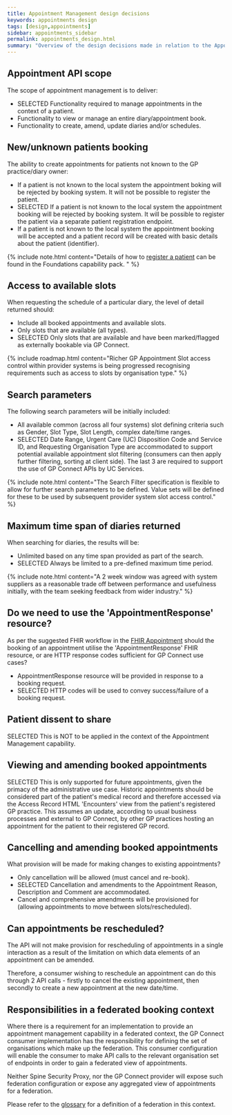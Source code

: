 ```yaml
---
title: Appointment Management design decisions
keywords: appointments design
tags: [design,appointments]
sidebar: appointments_sidebar
permalink: appointments_design.html
summary: "Overview of the design decisions made in relation to the Appointment Management capability pack."
---
```


## Appointment API scope ##

The scope of appointment management is to deliver:

- <span class="label label-success">SELECTED</span> Functionality required to manage appointments in the context of a patient.
- Functionality to view or manage an entire diary/appointment book.
- Functionality to create, amend, update diaries and/or schedules.

## New/unknown patients booking ##

The ability to create appointments for patients not known to the GP practice/diary owner:

- If a patient is not known to the local system the appointment boking will be rejected by booking system. It will not be possible to register the patient.
- <span class="label label-success">SELECTED</span> If a patient is not known to the local system the appointment booking will be rejected by booking system. It will be possible to register the patient via a separate patient registration endpoint.
- If a patient is not known to the local system the appointment booking will be accepted and a patient record will be created with basic details about the patient (identifier).

{% include note.html content="Details of how to [register a patient](foundations_use_case_register_a_patient.html) can be found in the Foundations capability pack. " %}

## Access to available slots ##

When requesting the schedule of a particular diary, the level of detail returned should:

- Include all booked appointments and available slots.
- Only slots that are available (all types).
- <span class="label label-success">SELECTED</span> Only slots that are available and have been marked/flagged as externally bookable via GP Connect.

{% include roadmap.html content="Richer GP Appointment Slot access control within provider systems is being progressed recognising requirements such as access to slots by organisation type." %}

## Search parameters ##

The following search parameters will be initially included:

- All available common (across all four systems) slot defining criteria such as Gender, Slot Type, Slot Length, complex date/time ranges.
- <span class="label label-success">SELECTED</span> Date Range,  Urgent Care (UC) Disposition Code and Service ID, and Requesting Organisation Type are accommodated to support potential available appointment slot filtering (consumers can then apply further filtering, sorting at client side). The last 3 are required to support the use of GP Connect APIs by UC Services.  

{% include note.html content="The Search Filter specification is flexible to allow for further search parameters to be defined. Value sets will be defined for these to be used by subsequent provider system slot access control." %}


## Maximum time span of diaries returned ##

When searching for diaries, the results will be:

- Unlimited based on any time span provided as part of the search.
- <span class="label label-success">SELECTED</span> Always be limited to a pre-defined maximum time period.

{% include note.html content="A 2 week window was agreed with system suppliers as a reasonable trade off between performance and usefulness initially, with the team seeking feedback from wider industry." %}

## Do we need to use the 'AppointmentResponse' resource? ##

As per the suggested FHIR workflow in the [FHIR Appointment](https://www.hl7.org/fhir/STU3/appointment.html) should the booking of an appointment utilise the 'AppointmentResponse' FHIR resource, or are HTTP response codes sufficient for GP Connect use cases?

- AppointmentResponse resource will be provided in response to a booking request.
- <span class="label label-success">SELECTED</span> HTTP codes will be used to convey success/failure of a booking request.

## Patient dissent to share ##

<span class="label label-success">SELECTED</span> This is NOT to be applied in the context of the Appointment Management capability.

## Viewing and amending booked appointments ##

<span class="label label-success">SELECTED</span> This is only supported for future appointments, given the primacy of the administrative use case.  Historic appointments should be considered part of the patient's medical record and therefore accessed via the Access Record HTML 'Encounters' view from the patient's registered GP practice. This assumes an update, according to usual business processes and external to GP Connect, by other GP practices hosting an appointment for the patient to their registered GP record.  

## Cancelling and amending booked appointments ##

What provision will be made for making changes to existing appointments?

- Only cancellation will be allowed (must cancel and re-book).
- <span class="label label-success">SELECTED</span> Cancellation and amendments to the Appointment Reason, Description and Comment are accommodated.
- Cancel and comprehensive amendments will be provisioned for (allowing appointments to move between slots/rescheduled).

## Can appointments be rescheduled? ##

The API will not make provision for rescheduling of appointments in a single interaction as a result of the limitation on which data elements of an appointment can be amended.

Therefore, a consumer wishing to reschedule an appointment can do this through 2 API calls - firstly to cancel the existing appointment, then secondly to create a new appointment at the new date/time.

## Responsibilities in a federated booking context

Where there is a requirement for an implementation to provide an appointment management capability in a federated context, the GP Connect consumer implementation has the responsibility for defining the set of organisations which make up the federation. This consumer configuration will enable the consumer to make API calls to the relevant organisation set of endpoints in order to gain a federated view of appointments.

Neither Spine Security Proxy, nor the GP Connect provider will expose such federation configuration or expose any aggregated view of appointments for a federation.

Please refer to the [glossary](overview_glossary.html) for a definition of a federation in this context.
